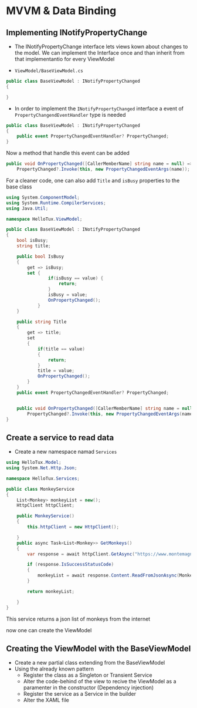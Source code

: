 # MVVM & Data Binding
## Implementing INotifyPropertyChange
- The INotifyPropertyChange interface lets views kown about changes to the model. We can implement the Interface once and than inherit from that implementantio for every ViewModel

- `ViewModel/BaseViewModel.cs`
```cs
public class BaseViewModel : INotifyPropertyChanged
{

}
```
- In order to implement the `INotifyPropertyChanged` interface a event of `PropertyChangendEventHandler` type is needed

```cs
public class BaseViewModel : INotifyPropertyChanged
{
    public event PropertyChangedEventHandler? PropertyChanged;
}
```

Now a method that handle this event can be added
```cs
public void OnPropertyChanged([CallerMemberName] string name = null) =>
    PropertyChanged?.Invoke(this, new PropertyChangedEventArgs(name));
```
For a cleaner code, one can also add  `Title` and `isBusy` properties to the base class
```cs
using System.ComponentModel;
using System.Runtime.CompilerServices;
using Java.Util;

namespace HelloTux.ViewModel;

public class BaseViewModel : INotifyPropertyChanged
{
    bool isBusy;
    string title;

    public bool IsBusy 
    {
        get => isBusy; 
        set {
                if(isBusy == value) {
                    return;
                } 
                isBusy = value;
                OnPropertyChanged();
            } 
    }

    public string Title
    {
        get => title;
        set 
        {
            if(title == value) 
            {
                return;
            }
            title = value;
            OnPropertyChanged();
        }
    }
    public event PropertyChangedEventHandler? PropertyChanged;


    public void OnPropertyChanged([CallerMemberName] string name = null) =>
        PropertyChanged?.Invoke(this, new PropertyChangedEventArgs(name));
}
```

## Create a service to read data
- Create a new namespace namad `Services`
```cs
using HelloTux.Model;
using System.Net.Http.Json;

namespace HelloTux.Services;

public class MonkeyService 
{
    List<Monkey> monkeyList = new();
    HttpClient httpClient;

    public MonkeyService() 
    {
        this.httpClient = new HttpClient();

    }
    public async Task<List<Monkey>> GetMonkeys()
    {
        var response = await httpClient.GetAsync("https://www.montemagno.com/monkeys.json");

        if (response.IsSuccessStatusCode)
        {
            monkeyList = await response.Content.ReadFromJsonAsync(MonkeyContext.Default.ListMonkey);
        }

        return monkeyList;

    }
}
```
This service returns a json list of monkeys from the internet

now one can create the ViewModel
## Creating the ViewModel with the BaseViewModel
- Create a new partial class extending from the BaseViewModel
- Using the already known pattern
  - Register the class as a Singleton or Transient Service
  - Alter the code-behind of the view to recive the ViewModel as a paramenter in the constructor (Dependency injection)
  - Register the service as a Service in the builder
  - Alter the XAML file


